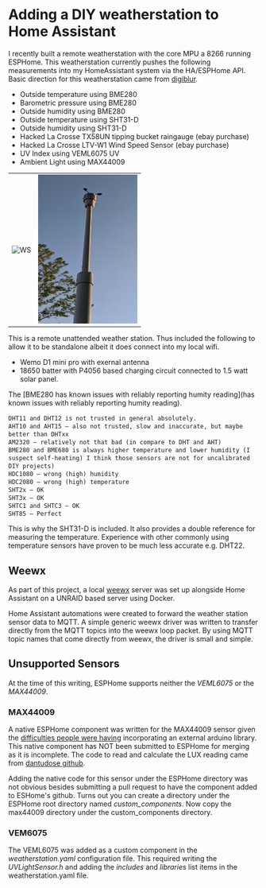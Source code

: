 # Adding a DIY weatherstation to Home Assistant

I recently built a remote weatherstation with the core MPU a 8266
running ESPHome. This weatherstation currently pushes the following
measurements into my HomeAssistant system via the HA/ESPHome API.
Basic direction for this weatherstation came from [digiblur](https://www.youtube.com/watch?v=VUqOIPVbeF0).

* Outside temperature using BME280 
* Barometric pressure using BME280
* Outside humidity using BME280
* Outside temperature using SHT31-D
* Outside humidity using SHT31-D
* Hacked La Crosse TX58UN tipping bucket raingauge (ebay purchase)
* Hacked La Crosse LTV-W1 Wind Speed Sensor (ebay purchase)
* UV Index using VEML6075 UV
* Ambient Light using  MAX44009

<table>
  <tr>
  <td> <img src="./images/ws_base.jpg" alt="WS" title="DIY Weather Station on DIY PVC pipe platform" width="200" height="300" /></td>
  <td> <img src="./images/ws_anemometer.png" alt="WS2" title="DIY Weather Station Anemometer" width="200" height="300" /></td>
  </tr>
</table>
	
This is a remote unattended weather station. Thus included the following
to allow it to be standalone albeit it does connect into my local wifi.

* Wemo D1 mini pro with exernal antenna
* 18650 batter with P4056 based charging circuit connected to 1.5 watt solar panel.

The [BME280 has known issues with reliably reporting humity reading](has known issues with reliably reporting humity reading). 

	DHT11 and DHT12 is not trusted in general absolutely.
	AHT10 and AHT15 – also not trusted, slow and inaccurate, but maybe better than DHTxx
	AM2320 – relatively not that bad (in compare to DHT and AHT)
	BME280 and BME680 is always higher temperature and lower humidity (I suspect self-heating) I think those sensors are not for uncalibrated DIY projects)
	HDC1080 – wrong (high) humidity
	HDC2080 – wrong (high) temperature
	SHT2x – OK
	SHT3x – OK
	SHTC1 and SHTC3 – OK
	SHT85 – Perfect

This is why the SHT31-D is included. It also provides a double reference for
measuring the temperature. Experience with other commonly using temperature
sensors have proven to be much less accurate e.g. DHT22.

## Weewx

As part of this project, a local [weewx](http://weewx.com/) server was
set up alongside Home Assistant on a UNRAID based server using Docker.

Home Assistant automations were created to forward the weather station
sensor data to MQTT. A simple generic weewx driver was written to 
transfer directly from the MQTT topics into the weewx loop packet.
By using MQTT topic names that come directly from weewx, the driver
is small and simple.

## Unsupported Sensors

At the time of this writing, ESPHome supports neither the *VEML6075* or the *MAX44009*.

### MAX44009
A native ESPHome component was written for the MAX44009 sensor given the [difficulties
people were having](https://github.com/esphome/feature-requests/issues/29) incorporating an external arduino library. This native component has NOT been submitted to ESPHome for merging as it is
incomplete. The code to read and calculate the LUX reading came from [dantudose github](https://github.com/dantudose/MAX44009).

Adding the native code for this sensor under the ESPHome directory was not obvious besides submitting
a pull request to have the component added to ESHome's github. Turns out you can create a directory
under the ESPHome root directory named *custom_components*. Now copy the max44009 directory under
the custom_components directory.


### VEM6075
The VEML6075 was added as a custom component in the *weatherstation.yaml* 
configuration file. This required writing the *UVLightSensor.h* and adding the *includes* and *libraries*
list items in the weatherstation.yaml file.
